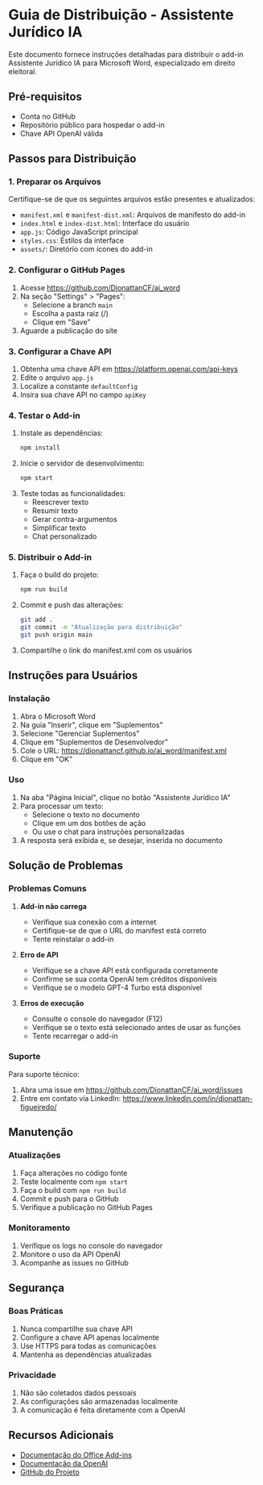 # Guia de Distribuição - Assistente Jurídico IA

Este documento fornece instruções detalhadas para distribuir o add-in Assistente Jurídico IA para Microsoft Word, especializado em direito eleitoral.

## Pré-requisitos

- Conta no GitHub
- Repositório público para hospedar o add-in
- Chave API OpenAI válida

## Passos para Distribuição

### 1. Preparar os Arquivos

Certifique-se de que os seguintes arquivos estão presentes e atualizados:

- `manifest.xml` e `manifest-dist.xml`: Arquivos de manifesto do add-in
- `index.html` e `index-dist.html`: Interface do usuário
- `app.js`: Código JavaScript principal
- `styles.css`: Estilos da interface
- `assets/`: Diretório com ícones do add-in

### 2. Configurar o GitHub Pages

1. Acesse https://github.com/DionattanCF/ai_word
2. Na seção "Settings" > "Pages":
   - Selecione a branch `main`
   - Escolha a pasta raiz (/)
   - Clique em "Save"
3. Aguarde a publicação do site

### 3. Configurar a Chave API

1. Obtenha uma chave API em https://platform.openai.com/api-keys
2. Edite o arquivo `app.js`
3. Localize a constante `defaultConfig`
4. Insira sua chave API no campo `apiKey`

### 4. Testar o Add-in

1. Instale as dependências:
   ```bash
   npm install
   ```
2. Inicie o servidor de desenvolvimento:
   ```bash
   npm start
   ```
3. Teste todas as funcionalidades:
   - Reescrever texto
   - Resumir texto
   - Gerar contra-argumentos
   - Simplificar texto
   - Chat personalizado

### 5. Distribuir o Add-in

1. Faça o build do projeto:
   ```bash
   npm run build
   ```
2. Commit e push das alterações:
   ```bash
   git add .
   git commit -m "Atualização para distribuição"
   git push origin main
   ```
3. Compartilhe o link do manifest.xml com os usuários

## Instruções para Usuários

### Instalação

1. Abra o Microsoft Word
2. Na guia "Inserir", clique em "Suplementos"
3. Selecione "Gerenciar Suplementos"
4. Clique em "Suplementos de Desenvolvedor"
5. Cole o URL: https://dionattancf.github.io/ai_word/manifest.xml
6. Clique em "OK"

### Uso

1. Na aba "Página Inicial", clique no botão "Assistente Jurídico IA"
2. Para processar um texto:
   - Selecione o texto no documento
   - Clique em um dos botões de ação
   - Ou use o chat para instruções personalizadas
3. A resposta será exibida e, se desejar, inserida no documento

## Solução de Problemas

### Problemas Comuns

1. **Add-in não carrega**
   - Verifique sua conexão com a internet
   - Certifique-se de que o URL do manifest está correto
   - Tente reinstalar o add-in

2. **Erro de API**
   - Verifique se a chave API está configurada corretamente
   - Confirme se sua conta OpenAI tem créditos disponíveis
   - Verifique se o modelo GPT-4 Turbo está disponível

3. **Erros de execução**
   - Consulte o console do navegador (F12)
   - Verifique se o texto está selecionado antes de usar as funções
   - Tente recarregar o add-in

### Suporte

Para suporte técnico:
1. Abra uma issue em https://github.com/DionattanCF/ai_word/issues
2. Entre em contato via LinkedIn: https://www.linkedin.com/in/dionattan-figueiredo/

## Manutenção

### Atualizações

1. Faça alterações no código fonte
2. Teste localmente com `npm start`
3. Faça o build com `npm run build`
4. Commit e push para o GitHub
5. Verifique a publicação no GitHub Pages

### Monitoramento

1. Verifique os logs no console do navegador
2. Monitore o uso da API OpenAI
3. Acompanhe as issues no GitHub

## Segurança

### Boas Práticas

1. Nunca compartilhe sua chave API
2. Configure a chave API apenas localmente
3. Use HTTPS para todas as comunicações
4. Mantenha as dependências atualizadas

### Privacidade

1. Não são coletados dados pessoais
2. As configurações são armazenadas localmente
3. A comunicação é feita diretamente com a OpenAI

## Recursos Adicionais

- [Documentação do Office Add-ins](https://docs.microsoft.com/office/dev/add-ins/)
- [Documentação da OpenAI](https://platform.openai.com/docs)
- [GitHub do Projeto](https://github.com/DionattanCF/ai_word) 
